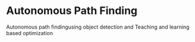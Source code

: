 # Autonomous Path Finding
 Autonomous path findingusing object detection and Teaching and learning based optimization
